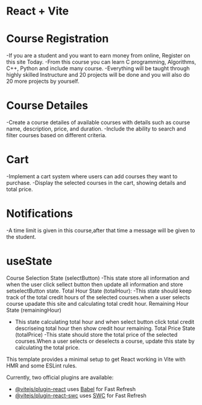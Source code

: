 # React + Vite
# Course Registration
  -If you are a student and you want to earn money from online, Register
  on this site Today.
  -From this course you can learn C programming, Algorithms, C++, Python
  and include many course.
  -Everything will be taught through highly skilled Instructure and 20 projects will be done and you will also do 20 more projects by yourself.
# Course Detailes
  -Create a course detailes of available courses with details such as course name, description, price, and duration.
  -Include the ability to search and filter courses based on different criteria.
# Cart
  -Implement a  cart system where users can add courses they want to purchase.
  -Display the selected courses in the cart, showing details and total price.
# Notifications
  -A time limit is given in this course,after that time a message will be given to the student.  
# useState
  Course Selection State (selectButton)
  -This state store all information and when the user  click sellect button then update all information and store setselectButton state.
  Total Hour State (totalHour):
  -This state should keep track of the total credit hours of the selected courses.when a user selects course upadate this site and calculating total credit hour. 
  Remaining Hour State (remainingHour)
  - This state calculating total hour and when select button click total credit descriseing total hour then show credit hour remaining.
  Total Price State (totalPrice)
  -This state should store the total price of the selected courses.When a user selects or deselects a course, update this state by calculating the total price.


This template provides a minimal setup to get React working in Vite with HMR and some ESLint rules.

Currently, two official plugins are available:

- [@vitejs/plugin-react](https://github.com/vitejs/vite-plugin-react/blob/main/packages/plugin-react/README.md) uses [Babel](https://babeljs.io/) for Fast Refresh
- [@vitejs/plugin-react-swc](https://github.com/vitejs/vite-plugin-react-swc) uses [SWC](https://swc.rs/) for Fast Refresh
